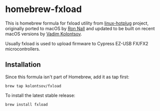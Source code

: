 # homebrew-fxload

This is homebrew formula for fxload utility from [linux-hotplug](http://linux-hotplug.sourceforge.net)
project, originally ported to macOS by [Ron Nall](https://github.com/nall/nexys2-osx/tree/master/fxload)
and updated to be built on recent macOS versions by [Vadim Kolontsov](http://github.com/kolontsov/nexys2-osx/tree/master/fxload).

Usually fxload is used to upload firmware to Cypress EZ-USB FX/FX2 microcontrollers.

## Installation

Since this formula isn't part of Homebrew, add it as tap first:

    brew tap kolontsov/fxload

To install the latest stable release:

    brew install fxload
